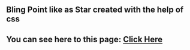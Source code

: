 ## Bling Point like as Star created with the help of css

## You can see here to this page: [Click Here](https://subratgoogle.github.io/bling-point/.)
